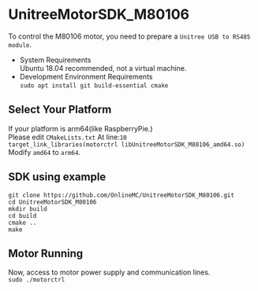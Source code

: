 # UnitreeMotorSDK_M80106
To control the M80106 motor, you need to prepare a `Unitree USB to RS485 module`.

- System Requirements  
Ubuntu 18.04 recommended, not a virtual machine.
- Development Environment Requirements  
`sudo apt install git build-essential cmake` 
## Select Your Platform
If your platform is arm64(like RaspberryPie.)  
Please edit `CMakeLists.txt` At line:`10`  
`target_link_libraries(motorctrl libUnitreeMotorSDK_M80106_amd64.so)`  
Modify `amd64` to `arm64`.

## SDK using example  
`git clone https://github.com/OnlineMC/UnitreeMotorSDK_M80106.git`  
`cd UnitreeMotorSDK_M80106`  
`mkdir build`  
`cd build`  
`cmake ..`  
`make`  

## Motor Running  

Now, access to motor power supply and communication lines.  
`sudo ./motorctrl`  
